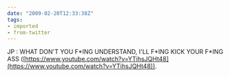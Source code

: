 ```yaml
---
date: "2009-02-20T12:33:38Z"
tags:
- imported
- from-twitter
---
```

JP : WHAT DON'T YOU F\*ING UNDERSTAND, I'LL F\*ING KICK YOUR F\*ING ASS \([https://www.youtube.com/watch?v=YTihsJQHt48](https://www.youtube.com/watch?v=YTihsJQHt48)).
